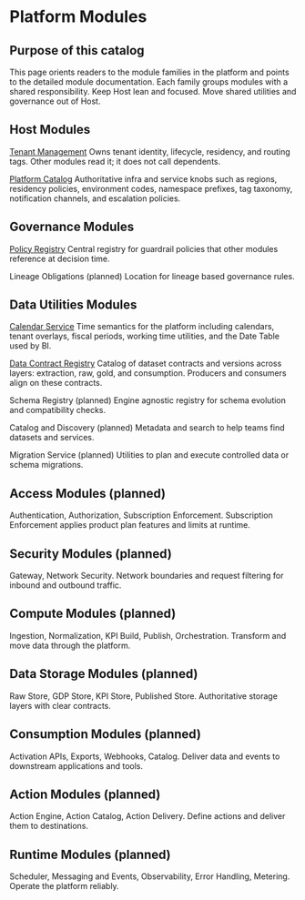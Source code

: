 # Platform Modules

## Purpose of this catalog
This page orients readers to the module families in the platform and points to the detailed module documentation. Each family groups modules with a shared responsibility. Keep Host lean and focused. Move shared utilities and governance out of Host.

## Host Modules
[Tenant Management](../modules/host/tenant-management/index.md)
Owns tenant identity, lifecycle, residency, and routing tags. Other modules read it; it does not call dependents.

[Platform Catalog](../modules/master/index.md)
Authoritative infra and service knobs such as regions, residency policies, environment codes, namespace prefixes, tag taxonomy, notification channels, and escalation policies.

## Governance Modules
[Policy Registry](../modules/governance/policy-registry/index.md)
Central registry for guardrail policies that other modules reference at decision time.

Lineage Obligations (planned)
Location for lineage based governance rules.

## Data Utilities Modules
[Calendar Service](../modules/calendar-service/index.md)
Time semantics for the platform including calendars, tenant overlays, fiscal periods, working time utilities, and the Date Table used by BI.

[Data Contract Registry](../modules/utilities/data-contract-registry/index.md)
Catalog of dataset contracts and versions across layers: extraction, raw, gold, and consumption. Producers and consumers align on these contracts.

Schema Registry (planned)
Engine agnostic registry for schema evolution and compatibility checks.

Catalog and Discovery (planned)
Metadata and search to help teams find datasets and services.

Migration Service (planned)
Utilities to plan and execute controlled data or schema migrations.

## Access Modules (planned)
Authentication, Authorization, Subscription Enforcement. Subscription Enforcement applies product plan features and limits at runtime.

## Security Modules (planned)
Gateway, Network Security. Network boundaries and request filtering for inbound and outbound traffic.

## Compute Modules (planned)
Ingestion, Normalization, KPI Build, Publish, Orchestration. Transform and move data through the platform.

## Data Storage Modules (planned)
Raw Store, GDP Store, KPI Store, Published Store. Authoritative storage layers with clear contracts.

## Consumption Modules (planned)
Activation APIs, Exports, Webhooks, Catalog. Deliver data and events to downstream applications and tools.

## Action Modules (planned)
Action Engine, Action Catalog, Action Delivery. Define actions and deliver them to destinations.

## Runtime Modules (planned)
Scheduler, Messaging and Events, Observability, Error Handling, Metering. Operate the platform reliably.
